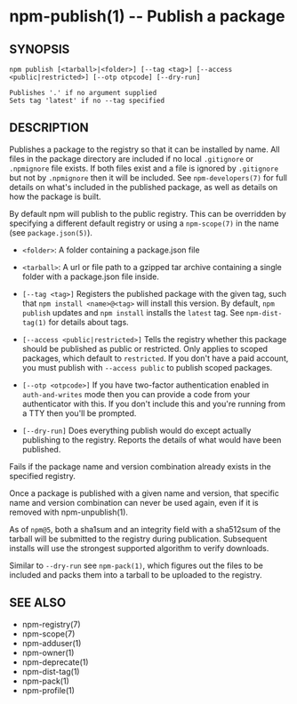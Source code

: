 npm-publish(1) -- Publish a package
===================================


## SYNOPSIS

    npm publish [<tarball>|<folder>] [--tag <tag>] [--access <public|restricted>] [--otp otpcode] [--dry-run]

    Publishes '.' if no argument supplied
    Sets tag 'latest' if no --tag specified

## DESCRIPTION

Publishes a package to the registry so that it can be installed by name. All
files in the package directory are included if no local `.gitignore` or
`.npmignore` file exists. If both files exist and a file is ignored by
`.gitignore` but not by `.npmignore` then it will be included.  See
`npm-developers(7)` for full details on what's included in the published
package, as well as details on how the package is built.

By default npm will publish to the public registry. This can be overridden by
specifying a different default registry or using a `npm-scope(7)` in the name
(see `package.json(5)`).

* `<folder>`:
  A folder containing a package.json file

* `<tarball>`:
  A url or file path to a gzipped tar archive containing a single folder
  with a package.json file inside.

* `[--tag <tag>]`
  Registers the published package with the given tag, such that `npm install
  <name>@<tag>` will install this version.  By default, `npm publish` updates
  and `npm install` installs the `latest` tag. See `npm-dist-tag(1)` for
  details about tags.

* `[--access <public|restricted>]`
  Tells the registry whether this package should be published as public or
  restricted. Only applies to scoped packages, which default to `restricted`.
  If you don't have a paid account, you must publish with `--access public`
  to publish scoped packages.

* `[--otp <otpcode>]`
  If you have two-factor authentication enabled in `auth-and-writes` mode
  then you can provide a code from your authenticator with this. If you
  don't include this and you're running from a TTY then you'll be prompted.

* `[--dry-run]`
  Does everything publish would do except actually publishing to the registry.
  Reports the details of what would have been published.

Fails if the package name and version combination already exists in
the specified registry.

Once a package is published with a given name and version, that
specific name and version combination can never be used again, even if
it is removed with npm-unpublish(1).

As of `npm@5`, both a sha1sum and an integrity field with a sha512sum of the
tarball will be submitted to the registry during publication. Subsequent
installs will use the strongest supported algorithm to verify downloads.

Similar to `--dry-run` see `npm-pack(1)`, which figures out the files to be
included and packs them into a tarball to be uploaded to the registry.

## SEE ALSO

* npm-registry(7)
* npm-scope(7)
* npm-adduser(1)
* npm-owner(1)
* npm-deprecate(1)
* npm-dist-tag(1)
* npm-pack(1)
* npm-profile(1)
